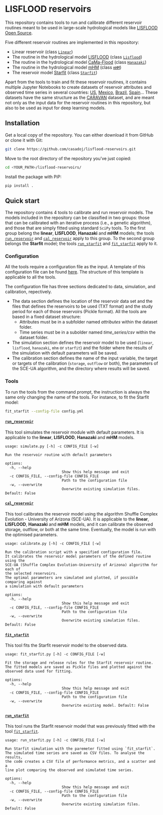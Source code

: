 # LISFLOOD reservoirs

This repository contains tools to run and calibrate different reservoir routines meant to be used in large-scale hydrological models like [LISFLOOD Open Source](https://github.com/ec-jrc/lisflood-code).

Five different reservoir routines are implemented in this repository:

* Linear reservoir (class [`Linear`](./src/lisfloodreservoirs/models/linear.py))
* The routine in the hydrological model [LISFLOOD](https://ec-jrc.github.io/lisflood-model/3_03_optLISFLOOD_reservoirs/) (class [`Lisflood`](./src/lisfloodreservoirs/models/lisflood.py))
* The routine in the hydrological model [CaMa-Flood](https://agupubs.onlinelibrary.wiley.com/doi/full/10.1029/2021MS002944) (class [`Hanazaki`](./src/lisfloodreservoirs/models/hanazaki.py))
* The routine in the hydrological model [mHM](https://agupubs.onlinelibrary.wiley.com/doi/10.1029/2023WR035433) (class  [`mHM`](./src/lisfloodreservoirs/models/mhm.py))
* The reservoir model [Starfit](https://www.sciencedirect.com/science/article/pii/S0022169421008933?via%3Dihub) (class [`Starfit`](./src/lisfloodreservoirs/models/starfit/starfit.py))

Apart from the tools to train and fit these reservoir routines, it contains multiple Jupyter Notebooks to create datasets of reservoir attributes and observed time series in several countries: [US](notebook/ResOpsUS/), [Mexico](./notebook/ResOpsMX/), [Brazil](./notebook/ResOpsBR/), [Spain](./notebook/ResOpsUS/)... These datasets have the same structure as the [CARAVAN](https://github.com/kratzert/Caravan) dataset, and are meant not only as the input data for the reservoir routines in this repository, but also to be used as input for deep learning models.

## Installation

Get a local copy of the repository. You can either download it from GitHub or clone it with Git:

```Bash
git clone https://github.com/casadoj/lisflood-reservoirs.git
```

Move to the root directory of the repository you've just copied:

```Bash
cd <YOUR_PATH>/lisflood-reservoirs/
```

Install the package with PiP:

```Bash
pip install .
```

## Quick start

The repository contains 4 tools to calibrate and run reservoir models. The models included in the repository can be classified in two groups: those that can be calibrated with an iterative process (i.e., a genetic algorithm), and those that are simply fitted using standard `SciPy` tools. To the first group belong the **linear**, **LISFLOOD**, **Hanazaki** and **mHM** models; the tools [`run_reservoir`](#run_reservoir) and [`cal_reservoir`](#cal_reservoir) apply to this group. To the second group belongs the **Starfit** model; the tools [`run_starfit`](#run_starfit) and [`fit_starfit`](#fit_starfit) apply to it.

### Configuration

All the tools require a configuration file as the input. A template of this configuration file can be found [here](./src/lisfloodreservoirs/config.yml). The structure of this template is applicable to all the tools.

The configuration file has three sections dedicated to data, simulation, and calibration, repectively.

* The data section defines the location of the reservoir data set and the files that defines the reservoirs to be used (TXT format) and the study period for each of those reservoirs (Pickle format). All the tools are based in a fixed dataset structure:
    *  Attributes must be in a subfolder named *attributes* within the dataset folder.
    *  Time series must be in a subolder named *time_series/csv* within the dataset folder.
* The simulation section defines the reservoir model to be used (`linear`, `lisflood`, `hanazaki`, `mhm` or `starfit`) and the folder where the results of the simulation with default parameters will be saved.
* The calibration section defines the name of the input variable, the target or targets of the calibration (`storage`, `outflow` or both), the parameters of the SCE-UA algorithm, and the directory where results will be saved.

### Tools

To run the tools from the command prompt, the instruction is always the same only changing the name of the tools. For instance, to fit the Starfit model:

```Bash
fit_starfit --config-file config.yml
```

#### [`run_reservoir`](./src/lisfloodreservoirs/simulate.py)

This tool simulates the reservoir module with default parameters. It is applicable to the **linear**, **LISFLOOD**, **Hanazaki** and **mHM** models.

```
usage: simulate.py [-h] -c CONFIG_FILE [-w]

Run the reservoir routine with default parameters

options:
  -h, --help
                          Show this help message and exit
  -c CONFIG_FILE, --config-file CONFIG_FILE
                          Path to the configuration file
  -w, --overwrite
                          Overwrite existing simulation files. Default: False
```

#### [`cal_reservoir`](./src/lisfloodreservoirs/calibrate.py)

This tool calibrates the reservoir model using the algorithm Shuffle Complex Evolution - University of Arizona (SCE-UA). It is applicable to the **linear**, **LISFLOOD**, **Hanazaki** and **mHM** models, and it can calibrate the observed storage, outflow, or both at the same time. Eventually, the model is run with the optimised parameters.

```
usage: calibrate.py [-h] -c CONFIG_FILE [-w]

Run the calibration script with a specified configuration file.
It calibrates the reservoir model parameters of the defined routine using the
SCE-UA (Shuffle Complex Evolution-University of Arizona) algorithm for each of
the selected reservoirs.
The optimal parameters are simulated and plotted, if possible comparing against
a simulation with default parameters

options:
  -h, --help
                          Show this help message and exit
  -c CONFIG_FILE, --config-file CONFIG_FILE
                          Path to the configuration file
  -w, --overwrite
                          Overwrite existing simulation files. Default: False
```

#### [`fit_starfit`](./src/lisfloodreservoirs/fit_starfit.py)

This tool fits the Starfit reservoir model to the observed data.

```
usage: fit_starfit.py [-h] -c CONFIG_FILE [-w]

Fit the storage and release rules for the Starfit reservoir routine.
The fitted models are saved as Pickle files and plotted against the
observed data used for fitting.

options:
  -h, --help
                          Show this help message and exit
  -c CONFIG_FILE, --config-file CONFIG_FILE
                          Path to the configuration file
  -w, --overwrite
                          Overwrite existing model. Default: False
```

#### [`run_starfit`](./src/lisfloodreservoirs/run_starfit.py)

This tool runs the Starfit reservoir model that was previously fitted with the tool [`fit_starfit`](#fit_starfit).

```
usage: run_starfit.py [-h] -c CONFIG_FILE [-w]

Run Starfit simulation with the paremeter fitted using `fit_starfit`.
The simulated time series are saved as CSV files. To analyse the results,
the code creates a CSV file of performance metrics, and a scatter and a 
line plot comparing the observed and simulated time series.

options:
  -h, --help
                          Show this help message and exit
  -c CONFIG_FILE, --config-file CONFIG_FILE
                          Path to the configuration file
  -w, --overwrite
                          Overwrite existing simulation files. Default: False
```
